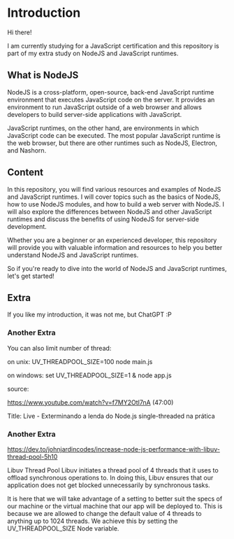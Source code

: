 # Introduction

Hi there!

I am currently studying for a JavaScript certification and this repository is part of my extra study on NodeJS and JavaScript runtimes.

## What is NodeJS
NodeJS is a cross-platform, open-source, back-end JavaScript runtime environment that executes JavaScript code on the server. It provides an environment to run JavaScript outside of a web browser and allows developers to build server-side applications with JavaScript.

JavaScript runtimes, on the other hand, are environments in which JavaScript code can be executed. The most popular JavaScript runtime is the web browser, but there are other runtimes such as NodeJS, Electron, and Nashorn.

## Content
In this repository, you will find various resources and examples of NodeJS and JavaScript runtimes. I will cover topics such as the basics of NodeJS, how to use NodeJS modules, and how to build a web server with NodeJS. I will also explore the differences between NodeJS and other JavaScript runtimes and discuss the benefits of using NodeJS for server-side development.

Whether you are a beginner or an experienced developer, this repository will provide you with valuable information and resources to help you better understand NodeJS and JavaScript runtimes.

So if you're ready to dive into the world of NodeJS and JavaScript runtimes, let's get started!

## Extra

If you like my introduction, it was not me, but ChatGPT :P



### Another Extra

You can also limit number of thread:

on unix:
UV_THREADPOOL_SIZE=100 node main.js

on windows:
set UV_THREADPOOL_SIZE=1 & node app.js

source:

https://www.youtube.com/watch?v=f7MY2OtI7nA (47:00)

Title: Live - Exterminando a lenda do Node.js single-threaded na prática

### Another Extra

https://dev.to/johnjardincodes/increase-node-js-performance-with-libuv-thread-pool-5h10


Libuv Thread Pool
Libuv initiates a thread pool of 4 threads that it uses to offload synchronous operations to. In doing this, Libuv ensures that our application does not get blocked unnecessarily by synchronous tasks.

It is here that we will take advantage of a setting to better suit the specs of our machine or the virtual machine that our app will be deployed to. This is because we are allowed to change the default value of 4 threads to anything up to 1024 threads. We achieve this by setting the UV_THREADPOOL_SIZE Node variable.